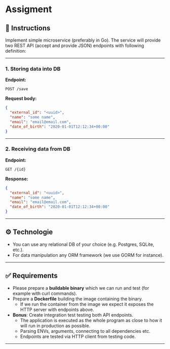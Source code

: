 # Assigment

## 📝 Instructions

Implement simple microservice (preferably in Go). The service will provide two REST API (accept and provide JSON) endpoints with following definition:

---

### 1. Storing data into DB

**Endpoint:**

```
POST /save
```

**Request body:**

```json
{
  "external_id": "<uuid>",
  "name": "some name",
  "email": "email@email.com",
  "date_of_birth": "2020-01-01T12:12:34+00:00"
}
```

---

### 2. Receiving data from DB

**Endpoint:**

```
GET /{id}
```

**Response:**

```json
{
  "external_id": "<uuid>",
  "name": "some name",
  "email": "email@email.com",
  "date_of_birth": "2020-01-01T12:12:34+00:00"
}
```

---

## ⚙️ Technologie

- You can use any relational DB of your choice (e.g. Postgres, SQLite, etc.).
- For data manipulation any ORM framework (we use GORM for instance).

---

## ✅ Requirements

- Please prepare a **buildable binary** which we can run and test (for example with curl commands).
- Prepare a **Dockerfile** building the image containing the binary.
  - If we run the container from the image we expect it exposes the HTTP server with endpoints above.
- **Bonus**: Create integration test testing both API endpoints.
  - The application is executed as the whole program as close to how it will run in production as possible.
  - Parsing ENVs, arguments, connecting to all dependencies etc.
  - Endpoints are tested via HTTP client from testing code.

---

